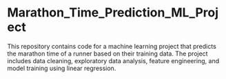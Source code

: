 # Marathon_Time_Prediction_ML_Project
This repository contains code for a machine learning project that predicts the marathon time of a runner based on their training data. The project includes data cleaning, exploratory data analysis, feature engineering, and model training using linear regression.
